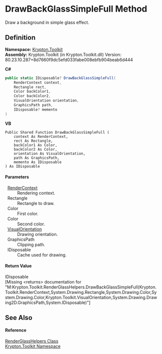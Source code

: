 # DrawBackGlassSimpleFull Method


Draw a background in simple glass effect.



## Definition
**Namespace:** <a href="79d2eac2-21f4-54ff-7552-b20c33c30600.md">Krypton.Toolkit</a>  
**Assembly:** Krypton.Toolkit (in Krypton.Toolkit.dll) Version: 80.23.10.287+8d7660f9dc5efd033fabe008ebfb904beab6d444

**C#**
``` C#
public static IDisposable? DrawBackGlassSimpleFull(
	RenderContext context,
	Rectangle rect,
	Color backColor1,
	Color backColor2,
	VisualOrientation orientation,
	GraphicsPath path,
	IDisposable? memento
)
```
**VB**
``` VB
Public Shared Function DrawBackGlassSimpleFull ( 
	context As RenderContext,
	rect As Rectangle,
	backColor1 As Color,
	backColor2 As Color,
	orientation As VisualOrientation,
	path As GraphicsPath,
	memento As IDisposable
) As IDisposable
```



#### Parameters
<dl><dt>  <a href="ef60a5af-08ff-7a94-87f5-362a7e392cd4.md">RenderContext</a></dt><dd>Rendering context.</dd><dt>  Rectangle</dt><dd>Rectangle to draw.</dd><dt>  Color</dt><dd>First color.</dd><dt>  Color</dt><dd>Second color.</dd><dt>  <a href="d38051f8-c2cc-e81c-0029-02f7ad46f2fa.md">VisualOrientation</a></dt><dd>Drawing orientation.</dd><dt>  GraphicsPath</dt><dd>Clipping path.</dd><dt>  IDisposable</dt><dd>Cache used for drawing.</dd></dl>

#### Return Value
IDisposable  
\[Missing &lt;returns&gt; documentation for "M:Krypton.Toolkit.RenderGlassHelpers.DrawBackGlassSimpleFull(Krypton.Toolkit.RenderContext,System.Drawing.Rectangle,System.Drawing.Color,System.Drawing.Color,Krypton.Toolkit.VisualOrientation,System.Drawing.Drawing2D.GraphicsPath,System.IDisposable)"\]

## See Also


#### Reference
<a href="5dd36462-c8ca-e41d-4392-c6e4e5729519.md">RenderGlassHelpers Class</a>  
<a href="79d2eac2-21f4-54ff-7552-b20c33c30600.md">Krypton.Toolkit Namespace</a>  
